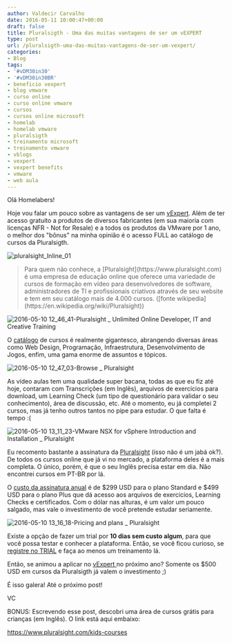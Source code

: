 ```yaml
---
author: Valdecir Carvalho
date: 2016-05-11 10:00:47+00:00
draft: false
title: Pluralsigth - Uma das muitas vantagens de ser um vEXPERT
type: post
url: /pluralsigth-uma-das-muitas-vantagens-de-ser-um-vexpert/
categories:
- Blog
tags:
- '#vDM30in30'
- '#vDM30in30BR'
- beneficio vexpert
- blog vmware
- curso online
- curso online vmware
- cursos
- cursos online microsoft
- homelab
- homelab vmware
- pluralsigth
- treinamento microsoft
- treinamento vmware
- vblogs
- vexpert
- vexpert benefits
- vmware
- web aula
---
```


Olá Homelabers!

Hoje vou falar um pouco sobre as vantagens de ser um [vExpert](http://homelaber.com.br/vexpert-2016-eu-consegui/). Além de ter acesso gratuito a produtos de diversos fabricantes (em sua maioria com licenças NFR - Not for Resale) e a todos os produtos da VMware por 1 ano, o melhor dos "bônus" na minha opinião é o acesso FULL ao catálogo de cursos da Pluralsigth.

![pluralsight_Inline_01](/imagens/2016/05/pluralsight_Inline_01-e1462898279939.jpg)




<blockquote>Para quem não conhece, a [Pluralsight](https://www.pluralsight.com) é uma empresa de educação online que oferece uma variedade de cursos de formação em vídeo para desenvolvedores de software, administradores de TI e profissionais criativos através de seu website e tem em seu catálogo mais de 4.000 cursos. ([fonte wikipedia](https://en.wikipedia.org/wiki/Pluralsight))</blockquote>



![2016-05-10 12_46_41-Pluralsight _ Unlimited Online Developer, IT and Creative Training](/imagens/2016/05/2016-05-10-12_46_41-Pluralsight-_-Unlimited-Online-Developer-IT-and-Creative-Training-e1462898185843.png)


O [catálogo](https://www.pluralsight.com/browse) de cursos é realmente gigantesco, abrangendo diversas áreas como Web Design, Programação, Infraestrutura, Desenvolvimento de Jogos, enfim, uma gama enorme de assuntos e tópicos.

![2016-05-10 12_47_03-Browse _ Pluralsight](/imagens/2016/05/2016-05-10-12_47_03-Browse-_-Pluralsight-e1462898166552.png)


As vídeo aulas tem uma qualidade super bacana, todas as que eu fiz até hoje, contaram com Transcrições (em Inglês), arquivos de exercícios para download, um Learning Check (um tipo de questionário para validar o seu conhecimento), área de discussão, etc. Até o momento, eu já completei 2 cursos, mas já tenho outros tantos no pipe para estudar. O que falta é tempo :(

![2016-05-10 13_11_23-VMware NSX for vSphere Introduction and Installation _ Pluralsight](/imagens/2016/05/2016-05-10-13_11_23-VMware-NSX-for-vSphere-Introduction-and-Installation-_-Pluralsight-e1462898146121.png)


Eu recomento bastante a assinatura da [Pluralsight](https://www.pluralsight.com) (isso não é um jabá ok?). De todos os cursos online que já vi no mercado, a plataforma deles é a mais completa. O único, porém, é que o seu Inglês precisa estar em dia. Não encontrei cursos em PT-BR por lá.

O [custo da assinatura anual](https://www.pluralsight.com/pricing) é de $299 USD para o plano Standard e $499 USD para o plano Plus que dá acesso aos arquivos de exercícios, Learning Checks e certificados. Com o dólar nas alturas, é um valor um pouco salgado, mas vale o investimento de você pretende estudar seriamente.

![2016-05-10 13_16_18-Pricing and plans _ Pluralsight](/imagens/2016/05/2016-05-10-13_16_18-Pricing-and-plans-_-Pluralsight-e1462898088685.png)


Existe a opção de fazer um trial por **10 dias sem custo algum**, para que você possa testar e conhecer a plataforma. Então, se você ficou curioso, se [registre no TRIAL](https://app.pluralsight.com/a/subscribe/step1?isTrial=true&sku=IND-M-PLUS&v=a) e faça ao menos um treinamento lá.

Então, se animou a aplicar no [vExpert ](http://homelaber.com.br/vexpert-2016-eu-consegui/)no próximo ano? Somente os $500 USD em cursos da Pluralsigth já valem o investimento ;)

É isso galera! Até o próximo post!

VC

BONUS: Escrevendo esse post, descobri uma área de cursos grátis para crianças (em Inglês). O link está aqui embaixo:

https://www.pluralsight.com/kids-courses
